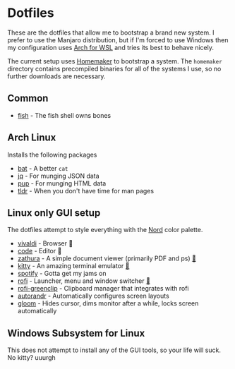 # Dotfiles
These are the dotfiles that allow me to bootstrap a brand new system. I prefer to use the Manjaro distribution, but if I'm forced to use Windows then 
my configuration uses [Arch for WSL](https://github.com/yuk7/ArchWSL) and tries its best to behave nicely.

The current setup uses [Homemaker](https://foosoft.net/projects/homemaker/) to bootstrap a system. The `homemaker` directory contains precompiled binaries for all of the systems I use, so no further downloads are necessary.

## Common
* [fish](https://fishshell.com/) - The fish shell owns bones

## Arch Linux

Installs the following packages
* [bat](https://github.com/sharkdp/bat) - A better `cat`
* [jq](https://github.com/stedolan/jq) - For munging JSON data
* [pup](https://github.com/EricChiang/pup) - For munging HTML data
* [tldr](https://github.com/tldr-pages/tldr) - When you don't have time for man pages

## Linux only GUI setup

The dotfiles attempt to style everything with the [Nord](https://arcticicestudio.github.io/nord/) color palette.

* [vivaldi](https://vivaldi.com) - Browser 🎨
* [code](https://code.visualstudio.com/) - Editor 🎨
* [zathura](https://github.com/pwmt/zathura) - A simple document viewer (primarily PDF and ps) [🎨](config/zathurarc)
* [kitty](https://sw.kovidgoyal.net/kitty/) - An amazing terminal emulator [🎨](config/kitty.conf)
* [spotify](https://spotify.com) - Gotta get my jams on
* [rofi](https://github.com/DaveDavenport/rofi) - Launcher, menu and window switcher [🎨](config/rofi)
* [rofi-greenclip](https://github.com/erebe/greenclip) - Clipboard manager that integrates with rofi
* [autorandr](https://github.com/phillipberndt/autorandr) - Automatically configures screen layouts
* [gloom](https://github.com/shizy/gloom) - Hides cursor, dims monitor after a while, locks screen automatically

## Windows Subsystem for Linux

This does not attempt to install any of the GUI tools, so your life will suck. No kitty? uuurgh
